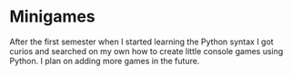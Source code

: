 # Minigames
After the first semester when I started learning the Python syntax I got curios and searched on my own how to create little console games using Python. I plan on adding more games in the future.
